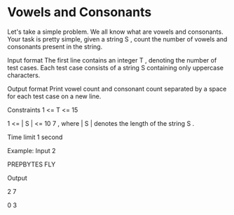 # Vowels and Consonants
Let's take a simple problem. We all know what are vowels and consonants. Your task is pretty simple, given a string 
S
, count the number of vowels and consonants present in the string.

Input format
The first line contains an integer 
T
, denoting the number of test cases.
Each test case consists of a string 
S
 containing only uppercase characters.

Output format
Print vowel count and consonant count separated by a space for each test case on a new line.

Constraints
1
<=
T
<=
15

1
<=
|
S
|
<=
10
7
, where 
|
S
|
 denotes the length of the string 
S
.

Time limit
1
 second

Example:
Input
2

PREPBYTES
FLY

Output

2 7

0 3

